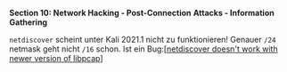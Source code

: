 **Section 10: Network Hacking - Post-Connection**
**Attacks - Information Gathering**



`netdiscover` scheint unter Kali 2021.1 nicht zu funktionieren! Genauer `/24` netmask geht nicht `/16` schon. Ist ein Bug:[[netdiscover doesn't work with newer version of libpcap](https://github.com/netdiscover-scanner/netdiscover/issues/9)]

